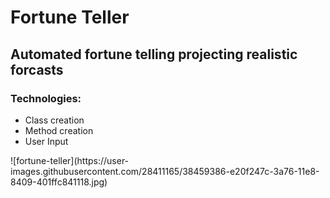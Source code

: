 # Fortune Teller
## Automated fortune telling projecting realistic forcasts
### Technologies: 
<ul>
<li>Class creation</li>
<li>Method creation</li>
<li>User Input</li>
</ul>
![fortune-teller](https://user-images.githubusercontent.com/28411165/38459386-e20f247c-3a76-11e8-8409-401ffc841118.jpg)
